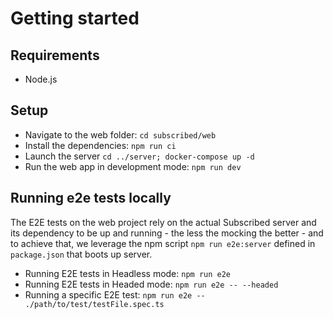 # Getting started

## Requirements

- Node.js

## Setup

- Navigate to the web folder: `cd subscribed/web`
- Install the dependencies: `npm run ci`
- Launch the server `cd ../server; docker-compose up -d`
- Run the web app in development mode: `npm run dev`

## Running e2e tests locally

The E2E tests on the web project rely on the actual Subscribed server and its dependency to be up and running - the less the mocking the better - and to achieve that, we leverage the npm script `npm run e2e:server` defined in `package.json` that boots up server.

- Running E2E tests in Headless mode: `npm run e2e`
- Running E2E tests in Headed mode: `npm run e2e -- --headed`
- Running a specific E2E test: `npm run e2e -- ./path/to/test/testFile.spec.ts`
